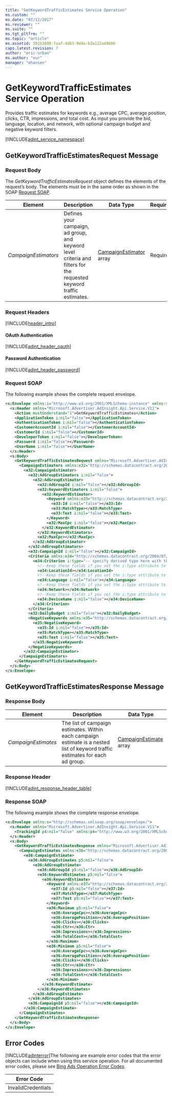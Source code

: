 ```yaml
---
title: "GetKeywordTrafficEstimates Service Operation"
ms.custom: ""
ms.date: "07/12/2017"
ms.reviewer: ""
ms.suite: ""
ms.tgt_pltfrm: ""
ms.topic: "article"
ms.assetid: 391b3880-faa7-4d63-9d4e-b3a122a49606
caps.latest.revision: 7
author: "eric-urban"
ms.author: "eur"
manager: "ehansen"
---
```

# GetKeywordTrafficEstimates Service Operation
Provides traffic estimates for keywords e.g., average CPC, average position, clicks, CTR, impressions, and total cost. As input you provide the bid, language, location, and network, with optional campaign budget and negative keyword filters.

[!INCLUDE[adint_service_namespace](../adinsight-api/includes/adint-service-namespace.md)]

## <a name="request"></a>GetKeywordTrafficEstimatesRequest Message

### Request Body
The *GetKeywordTrafficEstimatesRequest* object defines the elements of the request’s body. The elements must be in the same order as shown in the SOAP [Request SOAP](#request_soap).

|Element|Description|Data Type|Required|
|-----------|---------------|-------------|------------|
|*CampaignEstimators*|Defines your campaign, ad group, and keyword level criteria and filters for the requested keyword traffic estimates.|[CampaignEstimator](../adinsight-api/campaignestimator-data-object.md) array|Required|

### Request Headers
[!INCLUDE[header_intro](../adinsight-api/includes/header-intro.md)]
#### OAuth Authentication
[!INCLUDE[adint_header_oauth](../adinsight-api/includes/adint-header-oauth.md)]
#### Password Authentication
[!INCLUDE[adint_header_password](../adinsight-api/includes/adint-header-password.md)]
### <a name="request_soap"></a>Request SOAP
The following example shows the complete request envelope.

```xml
<s:Envelope xmlns:i="http://www.w3.org/2001/XMLSchema-instance" xmlns:s="http://schemas.xmlsoap.org/soap/envelope/">
  <s:Header xmlns="Microsoft.Advertiser.AdInsight.Api.Service.V11">
    <Action mustUnderstand="1">GetKeywordTrafficEstimates</Action>
    <ApplicationToken i:nil="false"></ApplicationToken>
    <AuthenticationToken i:nil="false"></AuthenticationToken>
    <CustomerAccountId i:nil="false"></CustomerAccountId>
    <CustomerId i:nil="false"></CustomerId>
    <DeveloperToken i:nil="false"></DeveloperToken>
    <Password i:nil="false"></Password>
    <UserName i:nil="false"></UserName>
  </s:Header>
  <s:Body>
    <GetKeywordTrafficEstimatesRequest xmlns="Microsoft.Advertiser.AdInsight.Api.Service.V11">
      <CampaignEstimators xmlns:e32="http://schemas.datacontract.org/2004/07/Microsoft.BingAds.Advertiser.AdInsight.Api.DataContract.V11.Entity" i:nil="false">
        <e32:CampaignEstimator>
          <e32:AdGroupEstimators i:nil="false">
            <e32:AdGroupEstimator>
              <e32:AdGroupId i:nil="false"></e32:AdGroupId>
              <e32:KeywordEstimators i:nil="false">
                <e32:KeywordEstimator>
                  <Keyword xmlns:e33="http://schemas.datacontract.org/2004/07/Microsoft.BingAds.Advertiser.AdInsight.Api.DataContract.V11.Entity.Common" i:nil="false">
                    <e33:Id i:nil="false"></e33:Id>
                    <e33:MatchType></e33:MatchType>
                    <e33:Text i:nil="false"></e33:Text>
                  </Keyword>
                  <e32:MaxCpc i:nil="false"></e32:MaxCpc>
                </e32:KeywordEstimator>
              </e32:KeywordEstimators>
              <e32:MaxCpc></e32:MaxCpc>
            </e32:AdGroupEstimator>
          </e32:AdGroupEstimators>
          <e32:CampaignId i:nil="false"></e32:CampaignId>
          <Criteria xmlns:e34="http://schemas.datacontract.org/2004/07/Microsoft.BingAds.Advertiser.AdInsight.Api.DataContract.V11.Entity.Criterions" i:nil="false">
            <e34:Criterion i:type="-- specify derived type here with the appropriate prefix --">
              <!--Keep these fields if you set the i:type attribute to LocationCriterion-->
              <e34:LocationId></e34:LocationId>
              <!--Keep these fields if you set the i:type attribute to LanguageCriterion-->
              <e34:Language i:nil="false"></e34:Language>
              <!--Keep these fields if you set the i:type attribute to NetworkCriterion-->
              <e34:Network></e34:Network>
              <!--Keep these fields if you set the i:type attribute to DeviceCriterion-->
              <e34:DeviceName i:nil="false"></e34:DeviceName>
            </e34:Criterion>
          </Criteria>
          <e32:DailyBudget i:nil="false"></e32:DailyBudget>
          <NegativeKeywords xmlns:e35="http://schemas.datacontract.org/2004/07/Microsoft.BingAds.Advertiser.AdInsight.Api.DataContract.V11.Entity.Common" i:nil="false">
            <e35:NegativeKeyword>
              <e35:Id i:nil="false"></e35:Id>
              <e35:MatchType></e35:MatchType>
              <e35:Text i:nil="false"></e35:Text>
            </e35:NegativeKeyword>
          </NegativeKeywords>
        </e32:CampaignEstimator>
      </CampaignEstimators>
    </GetKeywordTrafficEstimatesRequest>
  </s:Body>
</s:Envelope>
```

## <a name="response"></a>GetKeywordTrafficEstimatesResponse Message

### <a name="Body_Elements"></a>Response Body

|Element|Description|Data Type|
|-----------|---------------|-------------|
|*CampaignEstimates*|The list of campaign estimates. Within each campaign estimate is a nested list of keyword traffic estimates for each ad group.|[CampaignEstimate](../adinsight-api/campaignestimate-data-object.md) array|

### <a name="Header_Elements"></a>Response Header
[!INCLUDE[adint_response_header_table](../adinsight-api/includes/adint-response-header-table.md)]
### Response SOAP
The following example shows the complete response envelope.

```xml
<s:Envelope xmlns:s="http://schemas.xmlsoap.org/soap/envelope/">
  <s:Header xmlns="Microsoft.Advertiser.AdInsight.Api.Service.V11">
    <TrackingId p4:nil="false" xmlns:p4="http://www.w3.org/2001/XMLSchema-instance"></TrackingId>
  </s:Header>
  <s:Body>
    <GetKeywordTrafficEstimatesResponse xmlns="Microsoft.Advertiser.AdInsight.Api.Service.V11">
      <CampaignEstimates xmlns:e36="http://schemas.datacontract.org/2004/07/Microsoft.BingAds.Advertiser.AdInsight.Api.DataContract.V11.Entity" p5:nil="false" xmlns:p5="http://www.w3.org/2001/XMLSchema-instance">
        <e36:CampaignEstimate>
          <e36:AdGroupEstimates p5:nil="false">
            <e36:AdGroupEstimate>
              <e36:AdGroupId p5:nil="false"></e36:AdGroupId>
              <e36:KeywordEstimates p5:nil="false">
                <e36:KeywordEstimate>
                  <Keyword xmlns:e37="http://schemas.datacontract.org/2004/07/Microsoft.BingAds.Advertiser.AdInsight.Api.DataContract.V11.Entity.Common" p5:nil="false">
                    <e37:Id p5:nil="false"></e37:Id>
                    <e37:MatchType></e37:MatchType>
                    <e37:Text p5:nil="false"></e37:Text>
                  </Keyword>
                  <e36:Maximum p5:nil="false">
                    <e36:AverageCpc></e36:AverageCpc>
                    <e36:AveragePosition></e36:AveragePosition>
                    <e36:Clicks></e36:Clicks>
                    <e36:Ctr></e36:Ctr>
                    <e36:Impressions></e36:Impressions>
                    <e36:TotalCost></e36:TotalCost>
                  </e36:Maximum>
                  <e36:Minimum p5:nil="false">
                    <e36:AverageCpc></e36:AverageCpc>
                    <e36:AveragePosition></e36:AveragePosition>
                    <e36:Clicks></e36:Clicks>
                    <e36:Ctr></e36:Ctr>
                    <e36:Impressions></e36:Impressions>
                    <e36:TotalCost></e36:TotalCost>
                  </e36:Minimum>
                </e36:KeywordEstimate>
              </e36:KeywordEstimates>
            </e36:AdGroupEstimate>
          </e36:AdGroupEstimates>
          <e36:CampaignId p5:nil="false"></e36:CampaignId>
        </e36:CampaignEstimate>
      </CampaignEstimates>
    </GetKeywordTrafficEstimatesResponse>
  </s:Body>
</s:Envelope>
```

## <a name="errors"></a>Error Codes
[!INCLUDE[adinterror](../adinsight-api/includes/adinterror.md)]The following are example  error codes that the error objects can include when using this service operation. For all documented error codes, please see [Bing Ads Operation Error Codes](http://go.microsoft.com/fwlink/?LinkId=511884).

|Error Code|
|--------------|
|InvalidCredentials|
